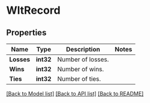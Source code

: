 # WltRecord

## Properties
Name | Type | Description | Notes
------------ | ------------- | ------------- | -------------
**Losses** | **int32** | Number of losses. | 
**Wins** | **int32** | Number of wins. | 
**Ties** | **int32** | Number of ties. | 

[[Back to Model list]](../README.md#documentation-for-models) [[Back to API list]](../README.md#documentation-for-api-endpoints) [[Back to README]](../README.md)


